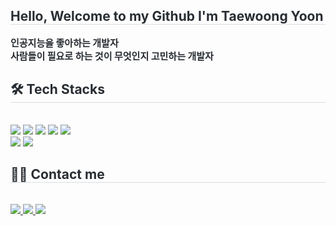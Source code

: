 <div style="text-align: left;">
    <h2 style="border-bottom: 1px solid #d8dee4; color: #282d33;"> Hello, Welcome to my Github I'm Taewoong Yoon </h2>
    <div style="font-weight: 700; font-size: 15px; text-align: left; color: #282d33;"> 인공지능을 좋아하는 개발자  </div>
    <div style="font-weight: 700; font-size: 15px; text-align: left; color: #282d33;"> 사람들이 필요로 하는 것이 무엇인지 고민하는 개발자
</div>
<div style="text-align: left;">
    <h2 style="border-bottom: 1px solid #d8dee4; color: #282d33;"> 🛠️ Tech Stacks </h2> <br>
    <div style="margin: ; text-align: left;"> 
        <img src="https://img.shields.io/badge/Python-3776AB?style=flat&logo=Python&logoColor=white">
        <img src="https://img.shields.io/badge/Tensorflow-FF6F00?style=flat&logo=Tensorflow&logoColor=white">
        <img src="https://img.shields.io/badge/Keras-D00000?style=flat&logo=Keras&logoColor=white">
        <img src="https://img.shields.io/badge/MySQL-4479A1?style=flat&logo=MySQL&logoColor=white">
        <img src="https://img.shields.io/badge/Matlab-0076a8?style=flat&logo=Matlab&logoColor=white">
        <br/><img src="https://img.shields.io/badge/Github-181717?style=flat&logo=Github&logoColor=white">
        <img src="https://img.shields.io/badge/Notion-000000?style=flat&logo=Notion&logoColor=white">
    </div>
</div>
<div style="text-align: left;">
    <h2 style="border-bottom: 1px solid #d8dee4; color: #282d33;"> 🧑‍💻 Contact me </h2> <br>
    <div style="text-align: left;">
        <a href=mailto:taeung816@gmail.com> <img src="https://img.shields.io/badge/Gmail-EA4335?style=flat&logo=Gmail&logoColor=white&link=mailto:taeung816@gmail.com"> </a>
        <a href=https://yoonteacher.tistory.com/> <img src="https://img.shields.io/badge/Tistory-000000?style=flat&logo=Tistory&logoColor=white&link=https://yoonteacher.tistory.com/"> </a>
        <a href=https://www.instagram.com/woong._.dl?igsh=bHd3eHpyc3J4em4w&utm_source=qr> <img src="https://img.shields.io/badge/Instagram-E4405F?style=flat&logo=Instagram&logoColor=white&link=https://www.instagram.com/woong._.dl?igsh=bHd3eHpyc3J4em4w&utm_source=qr"> </a>
    </div> <br>
    <div style="text-align: left;"> </div>
</div>
